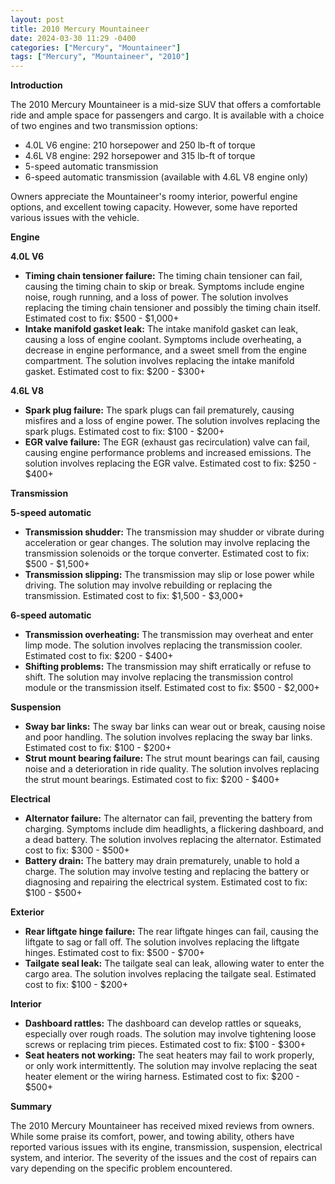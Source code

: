 ```yaml
---
layout: post
title: 2010 Mercury Mountaineer
date: 2024-03-30 11:29 -0400
categories: ["Mercury", "Mountaineer"]
tags: ["Mercury", "Mountaineer", "2010"]
---
```

**Introduction**

The 2010 Mercury Mountaineer is a mid-size SUV that offers a comfortable ride and ample space for passengers and cargo. It is available with a choice of two engines and two transmission options:

* 4.0L V6 engine: 210 horsepower and 250 lb-ft of torque
* 4.6L V8 engine: 292 horsepower and 315 lb-ft of torque
* 5-speed automatic transmission
* 6-speed automatic transmission (available with 4.6L V8 engine only)

Owners appreciate the Mountaineer's roomy interior, powerful engine options, and excellent towing capacity. However, some have reported various issues with the vehicle.

**Engine**

**4.0L V6**

* **Timing chain tensioner failure:** The timing chain tensioner can fail, causing the timing chain to skip or break. Symptoms include engine noise, rough running, and a loss of power. The solution involves replacing the timing chain tensioner and possibly the timing chain itself. Estimated cost to fix: $500 - $1,000+
* **Intake manifold gasket leak:** The intake manifold gasket can leak, causing a loss of engine coolant. Symptoms include overheating, a decrease in engine performance, and a sweet smell from the engine compartment. The solution involves replacing the intake manifold gasket. Estimated cost to fix: $200 - $300+

**4.6L V8**

* **Spark plug failure:** The spark plugs can fail prematurely, causing misfires and a loss of engine power. The solution involves replacing the spark plugs. Estimated cost to fix: $100 - $200+
* **EGR valve failure:** The EGR (exhaust gas recirculation) valve can fail, causing engine performance problems and increased emissions. The solution involves replacing the EGR valve. Estimated cost to fix: $250 - $400+

**Transmission**

**5-speed automatic**

* **Transmission shudder:** The transmission may shudder or vibrate during acceleration or gear changes. The solution may involve replacing the transmission solenoids or the torque converter. Estimated cost to fix: $500 - $1,500+
* **Transmission slipping:** The transmission may slip or lose power while driving. The solution may involve rebuilding or replacing the transmission. Estimated cost to fix: $1,500 - $3,000+

**6-speed automatic**

* **Transmission overheating:** The transmission may overheat and enter limp mode. The solution involves replacing the transmission cooler. Estimated cost to fix: $200 - $400+
* **Shifting problems:** The transmission may shift erratically or refuse to shift. The solution may involve replacing the transmission control module or the transmission itself. Estimated cost to fix: $500 - $2,000+

**Suspension**

* **Sway bar links:** The sway bar links can wear out or break, causing noise and poor handling. The solution involves replacing the sway bar links. Estimated cost to fix: $100 - $200+
* **Strut mount bearing failure:** The strut mount bearings can fail, causing noise and a deterioration in ride quality. The solution involves replacing the strut mount bearings. Estimated cost to fix: $200 - $400+

**Electrical**

* **Alternator failure:** The alternator can fail, preventing the battery from charging. Symptoms include dim headlights, a flickering dashboard, and a dead battery. The solution involves replacing the alternator. Estimated cost to fix: $300 - $500+
* **Battery drain:** The battery may drain prematurely, unable to hold a charge. The solution may involve testing and replacing the battery or diagnosing and repairing the electrical system. Estimated cost to fix: $100 - $500+

**Exterior**

* **Rear liftgate hinge failure:** The rear liftgate hinges can fail, causing the liftgate to sag or fall off. The solution involves replacing the liftgate hinges. Estimated cost to fix: $500 - $700+
* **Tailgate seal leak:** The tailgate seal can leak, allowing water to enter the cargo area. The solution involves replacing the tailgate seal. Estimated cost to fix: $100 - $200+

**Interior**

* **Dashboard rattles:** The dashboard can develop rattles or squeaks, especially over rough roads. The solution may involve tightening loose screws or replacing trim pieces. Estimated cost to fix: $100 - $300+
* **Seat heaters not working:** The seat heaters may fail to work properly, or only work intermittently. The solution may involve replacing the seat heater element or the wiring harness. Estimated cost to fix: $200 - $500+

**Summary**

The 2010 Mercury Mountaineer has received mixed reviews from owners. While some praise its comfort, power, and towing ability, others have reported various issues with its engine, transmission, suspension, electrical system, and interior. The severity of the issues and the cost of repairs can vary depending on the specific problem encountered.
